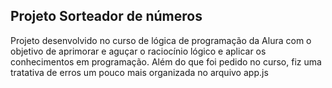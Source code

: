 ## Projeto Sorteador de números
Projeto desenvolvido no curso de lógica de programação da Alura com o objetivo de aprimorar e aguçar o raciocínio lógico e aplicar os conhecimentos em programação.
Além do que foi pedido no curso, fiz uma tratativa de erros um pouco mais organizada no arquivo app.js
